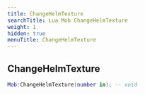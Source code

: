 ```yaml
---
title: ChangeHelmTexture
searchTitle: Lua Mob ChangeHelmTexture
weight: 1
hidden: true
menuTitle: ChangeHelmTexture
---
```

## ChangeHelmTexture
```lua
Mob:ChangeHelmTexture(number in); -- void
```
